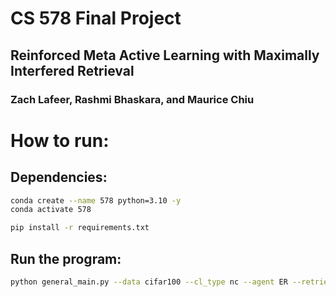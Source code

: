 # CS 578 Final Project

## Reinforced Meta Active Learning with Maximally Interfered Retrieval

### Zach Lafeer, Rashmi Bhaskara, and Maurice Chiu

# How to run:
## Dependencies:
```sh
conda create --name 578 python=3.10 -y
conda activate 578
```

```sh
pip install -r requirements.txt
```

## Run the program:
```sh
python general_main.py --data cifar100 --cl_type nc --agent ER --retrieve MIR --update random --mem_size 5000
```